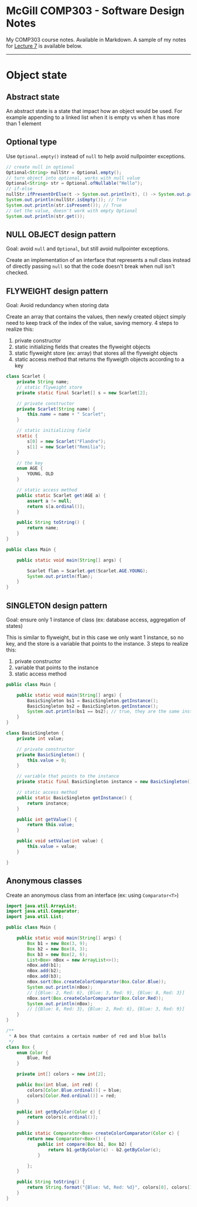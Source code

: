# McGill COMP303 - Software Design Notes

My COMP303 course notes. Available in Markdown. A sample of my notes for [Lecture 7](l7.md) is available below.


---

# Object state

## Abstract state

An abstract state is a state that impact how an object would be used. For example appending to a linked list when it is empty vs when it has more than 1 element

## Optional type

Use `Optional.empty()` instead of `null` to help avoid nullpointer exceptions.
```java
// create null in optional
Optional<String> nullStr = Optional.empty();
// turn object into optional, works with null value
Optional<String> str = Optional.ofNullable("Hello");
// if-else
nullStr.ifPresentOrElse(t -> System.out.println(t), () -> System.out.println("String is empty"));
System.out.println(nullStr.isEmpty()); // True
System.out.println(str.isPresent()); // True
// Get the value, doesn't work with empty Optional
System.out.println(str.get());
```

## NULL OBJECT design pattern

Goal: avoid `null` and `Optional`, but still avoid nullpointer exceptions.

Create an implementation of an interface that represents a null class instead of directly passing `null` so that the code doesn't break when null isn't checked.


## FLYWEIGHT design pattern

Goal: Avoid redundancy when storing data

Create an array that contains the values, then newly created object simply need to keep track of the index of the value, saving memory. 4 steps to realize this:
1. private constructor
2. static initializing fields that creates the flyweight objects
3. static flyweight store (ex: array) that stores all the flyweight objects
4. static access method that returns the flyweigth objects according to a key
```java
class Scarlet {
    private String name;
    // static flyweight store
    private static final Scarlet[] s = new Scarlet[2];

    // private constructor
    private Scarlet(String name) {
        this.name = name + " Scarlet";
    }

    // static initializing field
    static {
        s[0] = new Scarlet("Flandre");
        s[1] = new Scarlet("Remilia");
    }

    // the key
    enum AGE {
        YOUNG, OLD
    }

    // static access method
    public static Scarlet get(AGE a) {
        assert a != null;
        return s[a.ordinal()];
    }

    public String toString() {
        return name;
    }
}

public class Main {

    public static void main(String[] args) {

        Scarlet flan = Scarlet.get(Scarlet.AGE.YOUNG);
        System.out.println(flan);
    }
}
```

## SINGLETON design pattern

Goal: ensure only 1 instance of class (ex: database access, aggregation of states)

This is similar to flyweight, but in this case we only want 1 instance, so no key, and the store is a variable that points to the instance. 3 steps to realize this:
1. private constructor
2. variable that points to the instance
3. static access method
```java
public class Main {

    public static void main(String[] args) {
        BasicSingleton bs1 = BasicSingleton.getInstance();
        BasicSingleton bs2 = BasicSingleton.getInstance();
        System.out.println(bs1 == bs2); // true, they are the same instance
    }
}

class BasicSingleton {
    private int value;

    // private constructor
    private BasicSingleton() {
        this.value = 0;
    }

    // variable that points to the instance
    private static final BasicSingleton instance = new BasicSingleton();

    // static access method
    public static BasicSingleton getInstance() {
        return instance;
    }

    public int getValue() {
        return this.value;
    }

    public void setValue(int value) {
        this.value = value;
    }

}
```

## Anonymous classes

Create an anonymous class from an interface (ex: using `Comparator<T>`)
```java
import java.util.ArrayList;
import java.util.Comparator;
import java.util.List;

public class Main {

    public static void main(String[] args) {
        Box b1 = new Box(3, 9);
        Box b2 = new Box(8, 3);
        Box b3 = new Box(2, 6);
        List<Box> nBox = new ArrayList<>();
        nBox.add(b1);
        nBox.add(b2);
        nBox.add(b3);
        nBox.sort(Box.createColorComparator(Box.Color.Blue));
        System.out.println(nBox);
        // [{Blue: 2, Red: 6}, {Blue: 3, Red: 9}, {Blue: 8, Red: 3}]
        nBox.sort(Box.createColorComparator(Box.Color.Red));
        System.out.println(nBox);
        // [{Blue: 8, Red: 3}, {Blue: 2, Red: 6}, {Blue: 3, Red: 9}]
    }
}

/**
 * A box that contains a certain number of red and blue balls
 */
class Box {
    enum Color {
        Blue, Red
    }

    private int[] colors = new int[2];

    public Box(int blue, int red) {
        colors[Color.Blue.ordinal()] = blue;
        colors[Color.Red.ordinal()] = red;
    }

    public int getByColor(Color c) {
        return colors[c.ordinal()];
    }

    public static Comparator<Box> createColorComparator(Color c) {
        return new Comparator<Box>() {
            public int compare(Box b1, Box b2) {
                return b1.getByColor(c) - b2.getByColor(c);
            }

        };
    }

    public String toString() {
        return String.format("{Blue: %d, Red: %d}", colors[0], colors[1]);
    }
}
```